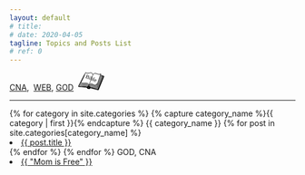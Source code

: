 ```yaml
---
layout: default
# title: 
# date: 2020-04-05
tagline: Topics and Posts List
# ref: 0
---
```


<div class = "container-fluid">
  <div class = "row justify-content-left">
    <a title="Certified Nurse Aide -Related posts" href="#CNA">CNA</a>,&nbsp;
    <a title="Web Development & Networking -Related posts" href="#WEB">WEB</a>,&nbsp;<a title="God and Faith-related posts" href="#GOD">GOD</a>&nbsp;
    <a title="Free Online Bible" href="https://www.jw.org/en/library/bible/study-bible/books/" target="_blank">
      <svg
      xmlns:dc="http://purl.org/dc/elements/1.1/"
      xmlns:cc="http://creativecommons.org/ns#"
      xmlns:rdf="http://www.w3.org/1999/02/22-rdf-syntax-ns#"
      xmlns:svg="http://www.w3.org/2000/svg"
      xmlns="http://www.w3.org/2000/svg"
      viewBox="0 0 31.402603 18.924611"
      height="31.541019"
      width="45.796463"
      version="1.1"
      id="svg88">
      <defs
        id="defs92" />
      <g
        id="g82"
        style="stroke:#000000"
        transform="matrix(6,0,0,6,0.0072706,-0.00650845)">
        <path
          d="m 230.018,353.552 431.885,22.35 c 5.976,2.314 6.299,6.285 4.478,10.537 l -121.4,210.074 c -4.408,5.31 -6.334,5.735 -14.541,5.3 L 360.334,569.532 c -10.973,13.997 -27.134,14.678 -43.012,12.226 -14.665,-2.265 -29.042,-3.279 -36.366,-22.112 L 94.58,549.513 c -6.432,-0.495 -8.19,-4.649 -6.414,-8.3 l 130.7,-181.27 c 2.531,-4.121 6.28,-5.95 11.152,-6.39 z"
          transform="matrix(0.00897,0,0,0.01259,-0.77,-4.221)"
          id="path2"
          style="stroke-width:3.6400001;stroke-linecap:round;stroke-linejoin:round" />
        <path
          d="m 320.686,581.912 c 55.478,-54.908 174.24,18.46 206.213,2.9 l 126.51,-213.048 c -4.106,2.124 -13.082,6.223 -17.67,7.32 -55.462,13.437 -137.764,-43.902 -201.901,15.064 L 320.905,581.883 C 299.58,513.483 142.517,567.111 96.378,536.396 208.056,406 229.376,352.62 233.104,357.062 c 5.99,7.142 43.943,21.342 102.55,7.692 86.9,-20.232 97.992,29.444 97.992,29.444"
          transform="matrix(0.00897,0,0,0.01259,-0.77,-4.221)"
          id="path4"
          style="fill:#ffffff;fill-rule:evenodd;stroke-width:4.15299988;stroke-linejoin:round" />
        <path
          d="m 328.02,523.33 c 62.42,-63.373 139.886,42.31 171.474,-20.985 5.94,11.484 13.608,8.943 16.213,3.87 l 76.39,-163.376 c -49.494,35.544 -121.224,-41.313 -175.943,14.66 L 328.19,523.308 C 310.314,462.134 185.426,507.98 148.176,480.063 235.845,365.323 252.241,318.04 255.269,322.053 c 4.879,6.42 35.384,19.54 82.066,8.096 69.194,-16.97 78.675,27.393 78.675,27.393 m 44.485,165.545 c 20.08,8.243 51.577,-1.88 56.103,-20.085"
          transform="matrix(0.00897,0,0,0.01259,-0.77,-4.221)"
          id="path6"
          style="fill:#ffffff;fill-rule:evenodd;stroke-width:7.0079999;stroke-linejoin:round" />
        <path
          transform="matrix(0.02186,-0.00402,0.00286,0.03065,-11.825,-11.568)"
          d="m 566.79,542.08 c 32.64,-22.25 62.73,15.95 78.22,11.19 l 54.56,-69.98 C 674.59,495 646.14,460.24 617.5,479.91 l -50.63,62.16 c -4.55,-25.59 -64.95,-13.71 -80.45,-26.93 47.4,-41.6 57.82,-59.79 58.98,-58.01 1.86,2.84 15.14,9.74 37.37,7.59 32.97,-3.18 34.65,15.2 34.65,15.2"
          id="path8"
          style="fill:url(#a);fill-rule:evenodd;stroke-width:1.52400005;stroke-linejoin:round" />
        <path
          d="m 317.753,561.041 c 72.39,-64.605 157.863,18.824 194.047,2.315 l 110.562,-187.87 c -57.12,36.519 -137.505,-39.08 -200.977,17.965 L 317.948,561.016 C 298.699,500.146 155.393,548.356 113.4,521.11 215.558,404.645 235.13,357.02 238.523,360.984 c 5.439,6.347 40.004,18.886 93.457,6.555 79.256,-18.264 89.238,25.959 89.238,25.959"
          transform="matrix(0.00897,0,0,0.01259,-0.77,-4.221)"
          id="path10"
          style="fill:none;stroke-width:3.74300003;stroke-linejoin:round" />
        <path
          d="m 315.519,567.057 c 74.583,-65.264 162.184,18.53 199.43,1.807 L 634.335,369.31 c -58.8,36.937 -146.463,-28.988 -211.841,28.63 L 315.714,567.03 C 296.091,505.763 148.694,554.707 105.626,527.38 210.93,409.785 231.166,361.75 234.66,365.726 c 5.544,6.384 41.026,18.926 96.01,6.37 81.511,-18.635 91.632,25.892 91.632,25.892"
          transform="matrix(0.00897,0,0,0.01259,-0.77,-4.221)"
          id="path12"
          style="fill:none;stroke-width:3.80999994;stroke-linejoin:round" />
        <path
          d="m 320.557,551.062 c 70.564,-64.365 154.332,19.287 189.664,2.89 l 107.465,-187.49 c -55.683,36.33 -134.484,-39.475 -196.324,17.356 L 320.752,551.037 C 301.768,490.107 161.847,537.874 120.756,510.51 220.235,394.396 239.218,346.822 242.538,350.797 c 5.342,6.36 39.153,18.997 91.367,6.853 77.401,-18.046 87.265,26.218 87.265,26.218"
          transform="matrix(0.00897,0,0,0.01259,-0.77,-4.221)"
          id="path14"
          style="fill:#ffffff;fill-rule:evenodd;stroke-width:3.69899988;stroke-linejoin:round" />
        <path
          d="m 320.824,546.667 c 68.465,-64.115 150.289,19.817 184.622,3.55 L 609.4,363.165 c -54.1,36.122 -131.054,-39.95 -191.04,16.662 L 321.017,546.643 C 302.302,485.679 166.301,532.931 126.181,505.415 222.637,389.672 240.938,342.188 244.185,346.172 c 5.196,6.38 38.158,19.153 88.931,7.173 75.287,-17.744 85.05,26.508 85.05,26.508"
          transform="matrix(0.00897,0,0,0.01259,-0.77,-4.221)"
          id="path16"
          style="fill:#ffffff;fill-rule:evenodd;stroke-width:3.6500001;stroke-linejoin:round" />
        <path
          d="m 321.535,541.322 c 67.273,-63.959 148.027,20.138 181.776,3.948 L 605.287,358.426 C 552.113,394.428 476.182,318.221 417.219,374.7 l -95.49,166.597 c -18.544,-60.987 -152.377,-14.018 -191.913,-41.61 94.702,-115.514 112.639,-162.95 115.837,-158.96 5.147,6.386 37.618,19.199 87.588,7.324 74.093,-17.587 83.81,26.695 83.81,26.695"
          transform="matrix(0.00897,0,0,0.01259,-0.77,-4.221)"
          id="path18"
          style="fill:#ffffff;fill-rule:evenodd;stroke-width:3.61999989;stroke-linejoin:round" />
        <path
          d="m 322.483,536.269 c 65.836,-63.771 145.251,20.5 178.339,4.373 l 99.54,-186.525 c -52.078,35.858 -126.745,-40.54 -184.44,15.798 L 322.675,536.219 C 304.325,475.207 173.17,521.824 134.32,494.166 226.92,378.879 244.395,331.504 247.569,335.497 c 5.05,6.398 36.94,19.312 85.91,7.568 72.63,-17.42 82.277,26.897 82.277,26.897"
          transform="matrix(0.00897,0,0,0.01259,-0.77,-4.221)"
          id="path20"
          style="fill:#ffffff;fill-rule:evenodd;stroke-width:3.58599997;stroke-linejoin:round" />
        <path
          d="m 324.37,532.528 c 63.983,-63.552 141.72,20.964 173.935,4.976 L 594.771,351.332 C 544.108,387.03 471.021,310.4 414.958,366.524 l -90.392,165.979 c -18.11,-61.069 -145.855,-14.898 -183.832,-42.695 89.947,-114.94 106.812,-162.235 109.913,-158.232 4.952,6.411 36.084,19.4 83.816,7.843 70.778,-17.178 80.328,27.151 80.328,27.151"
          transform="matrix(0.00897,0,0,0.01259,-0.77,-4.221)"
          id="path22"
          style="fill:none;stroke-width:3.54200006;stroke-linejoin:round" />
        <path
          d="m 325.04,528.378 c 63.203,-63.45 140.21,21.162 172.032,5.2 l 95.175,-186.002 c -50.078,35.62 -122.46,-41.102 -177.84,14.933 l -89.175,165.819 c -17.988,-61.084 -144.268,-15.081 -181.88,-42.926 88.8,-114.813 105.42,-162.077 108.497,-158.071 4.904,6.418 35.719,19.447 82.916,7.96 69.974,-17.072 79.475,27.264 79.475,27.264"
          transform="matrix(0.00897,0,0,0.01259,-0.77,-4.221)"
          id="path24"
          style="fill:#ffffff;fill-rule:evenodd;stroke-width:3.52200007;stroke-linejoin:round" />
        <path
          d="m 327.91,522.478 c 62.416,-63.397 139.884,42.31 171.47,-21.01 5.938,11.484 13.61,8.967 16.212,3.87 l 76.39,-163.376 c -49.49,35.569 -121.224,-41.312 -175.94,14.684 L 328.08,522.456 C 310.203,461.282 185.315,507.128 148.065,479.211 235.735,364.471 252.127,317.163 255.158,321.2 c 4.88,6.42 35.38,19.516 82.063,8.072 69.195,-16.97 78.678,27.418 78.678,27.418 m 44.482,165.52 c 20.084,8.268 51.58,-1.855 56.106,-20.06"
          transform="matrix(0.00897,0,0,0.01259,-0.77,-4.221)"
          id="path26"
          style="fill:#ffffff;fill-rule:evenodd;stroke-width:7.0079999;stroke-linejoin:round" />
        <path
          d="m 340.372,557.086 c 55.878,-26.15 119.188,21.242 177.623,18.761 l 121.93,-204.52 c -3.065,1.937 -7.168,5.225 -10.359,6.584"
          transform="matrix(0.00897,0,0,0.01259,-0.77,-4.221)"
          id="path28"
          style="fill:none;stroke-width:3.86899996;stroke-linejoin:round" />
        <path
          d="m 344.482,561.8 c 55.878,-26.15 119.189,21.24 177.624,18.76 L 644.06,376.036 c -3.066,1.938 -7.192,5.229 -10.383,6.588"
          transform="matrix(0.00897,0,0,0.01259,-0.77,-4.221)"
          id="path30"
          style="fill:none;stroke-width:3.86899996;stroke-linejoin:round" />
        <path
          d="m 349.688,565.23 c -1.424,13.142 -17.317,9.254 -30.456,7.855 -13.142,-1.424 -28.375,-2.92 -26.851,-16.051 1.054,-9.156 17.034,-11.225 30.173,-9.825 13.143,1.423 28.134,8.451 27.134,18.02 z"
          transform="matrix(0.00897,0,0,0.01259,-0.77,-4.221)"
          id="path32"
          style="fill:#ffffff;stroke-width:4.17600012;stroke-linecap:square;stroke-linejoin:round;stroke-dasharray:0.17, 0.17;stroke-dashoffset:17" />
        <path
          d="M 297.353,549.793 C 251.08,524.669 137.991,555.64 102.003,532.81 207.307,415.214 224.918,361.33 228.413,365.307"
          transform="matrix(0.00897,0,0,0.01259,-0.77,-4.221)"
          id="path34"
          style="fill:none;stroke-width:3.80999994;stroke-linejoin:round" />
        <path
          d="m 297.63,555.458 a 1.578,1.578 0 1 1 -3.124,0.409 1.578,1.578 0 1 1 3.124,-0.41 z"
          transform="matrix(0.00897,0,0,0.01259,-0.77,-4.221)"
          id="path36"
          style="fill:#ffffff;stroke-width:0.61199999;stroke-linecap:round;stroke-linejoin:round;stroke-dasharray:0.06678774, 0.06678774;stroke-dashoffset:6.6789999" />
        <path
          d="m 317.794,575.156 7.918,2.01"
          transform="matrix(0.00897,0,0,0.01259,-0.77,-4.221)"
          id="path38"
          style="fill:none;stroke-width:2.45600009" />
        <path
          d="m 299.732,552.977 a 1.578,1.578 0 1 1 -3.123,0.41 1.578,1.578 0 1 1 3.123,-0.41 z"
          transform="matrix(0.00897,0,0,0.01259,-0.77,-4.221)"
          id="path40"
          style="fill:#ffffff;stroke-width:0.61199999;stroke-linecap:round;stroke-linejoin:round;stroke-dasharray:0.06678774, 0.06678774;stroke-dashoffset:6.6789999" />
        <path
          d="m 302.587,551.513 a 1.578,1.578 0 1 1 -3.123,0.41 1.578,1.578 0 1 1 3.123,-0.41 z"
          transform="matrix(0.00897,0,0,0.01259,-0.77,-4.221)"
          id="path42"
          style="fill:#ffffff;stroke-width:0.61199999;stroke-linecap:round;stroke-linejoin:round;stroke-dasharray:0.06678774, 0.06678774;stroke-dashoffset:6.6789999" />
        <path
          d="m 305.672,550.663 a 1.578,1.578 0 1 1 -3.124,0.41 1.578,1.578 0 1 1 3.124,-0.41 z"
          transform="matrix(0.00897,0,0,0.01259,-0.77,-4.221)"
          id="path44"
          style="fill:#ffffff;stroke-width:0.61199999;stroke-linecap:round;stroke-linejoin:round;stroke-dasharray:0.06678774, 0.06678774;stroke-dashoffset:6.6789999" />
        <path
          d="m 308.747,549.938 a 1.578,1.578 0 1 1 -3.123,0.41 1.578,1.578 0 1 1 3.123,-0.41 z m 3.243,-0.202 a 1.578,1.578 0 1 1 -3.122,0.41 1.578,1.578 0 1 1 3.123,-0.41 z m 3.408,0.098 a 1.578,1.578 0 1 1 -3.124,0.41 1.578,1.578 0 1 1 3.124,-0.41 z m 3.309,0.112 a 1.578,1.578 0 1 1 -3.123,0.409 1.578,1.578 0 1 1 3.123,-0.41 z"
          transform="matrix(0.00897,0,0,0.01259,-0.77,-4.221)"
          id="path46"
          style="fill:#ffffff;stroke-width:0.61199999;stroke-linecap:round;stroke-linejoin:round;stroke-dasharray:0.06678774, 0.06678774;stroke-dashoffset:6.6789999" />
        <path
          d="m 321.813,550.207 a 1.578,1.578 0 1 1 -3.123,0.41 1.578,1.578 0 1 1 3.123,-0.41 z"
          transform="matrix(0.00897,0,0,0.01259,-0.77,-4.221)"
          id="path48"
          style="fill:#ffffff;stroke-width:0.61199999;stroke-linecap:round;stroke-linejoin:round;stroke-dasharray:0.06678774, 0.06678774;stroke-dashoffset:6.6789999" />
        <path
          d="m 324.907,550.57 a 1.578,1.578 0 1 1 -3.123,0.41 1.578,1.578 0 1 1 3.123,-0.41 z"
          transform="matrix(0.00897,0,0,0.01259,-0.77,-4.221)"
          id="path50"
          style="fill:#ffffff;stroke-width:0.61199999;stroke-linecap:round;stroke-linejoin:round;stroke-dasharray:0.06678774, 0.06678774;stroke-dashoffset:6.6789999" />
        <path
          d="m 328.174,551.108 a 1.578,1.578 0 1 1 -3.124,0.41 1.578,1.578 0 1 1 3.124,-0.41 z"
          transform="matrix(0.00897,0,0,0.01259,-0.77,-4.221)"
          id="path52"
          style="fill:#ffffff;stroke-width:0.61199999;stroke-linecap:round;stroke-linejoin:round;stroke-dasharray:0.06678774, 0.06678774;stroke-dashoffset:6.6789999" />
        <path
          d="m 331.215,551.824 a 1.578,1.578 0 1 1 -3.123,0.41 1.578,1.578 0 1 1 3.123,-0.41 z"
          transform="matrix(0.00897,0,0,0.01259,-0.77,-4.221)"
          id="path54"
          style="fill:#ffffff;stroke-width:0.61199999;stroke-linecap:round;stroke-linejoin:round;stroke-dasharray:0.06678774, 0.06678774;stroke-dashoffset:6.6789999" />
        <path
          d="m 334.283,552.735 a 1.578,1.578 0 1 1 -3.124,0.41 1.578,1.578 0 1 1 3.124,-0.41 z"
          transform="matrix(0.00897,0,0,0.01259,-0.77,-4.221)"
          id="path56"
          style="fill:#ffffff;stroke-width:0.61199999;stroke-linecap:round;stroke-linejoin:round;stroke-dasharray:0.06678774, 0.06678774;stroke-dashoffset:6.6789999" />
        <path
          d="m 337.278,553.854 a 1.578,1.578 0 1 1 -3.123,0.409 1.578,1.578 0 1 1 3.123,-0.41 z"
          transform="matrix(0.00897,0,0,0.01259,-0.77,-4.221)"
          id="path58"
          style="fill:#ffffff;stroke-width:0.61199999;stroke-linecap:round;stroke-linejoin:round;stroke-dasharray:0.06678774, 0.06678774;stroke-dashoffset:6.6789999" />
        <path
          d="m 340.086,555.244 a 1.578,1.578 0 1 1 -3.123,0.41 1.578,1.578 0 1 1 3.123,-0.41 z"
          transform="matrix(0.00897,0,0,0.01259,-0.77,-4.221)"
          id="path60"
          style="fill:#ffffff;stroke-width:0.61199999;stroke-linecap:round;stroke-linejoin:round;stroke-dasharray:0.06678774, 0.06678774;stroke-dashoffset:6.6789999" />
        <path
          d="m 342.733,557.102 a 1.578,1.578 0 1 1 -3.124,0.41 1.578,1.578 0 1 1 3.124,-0.41 z"
          transform="matrix(0.00897,0,0,0.01259,-0.77,-4.221)"
          id="path62"
          style="fill:#ffffff;stroke-width:0.61199999;stroke-linecap:round;stroke-linejoin:round;stroke-dasharray:0.06678774, 0.06678774;stroke-dashoffset:6.6789999" />
        <path
          d="m 345.18,558.961 a 1.578,1.578 0 1 1 -3.122,0.41 1.578,1.578 0 1 1 3.123,-0.41 z"
          transform="matrix(0.00897,0,0,0.01259,-0.77,-4.221)"
          id="path64"
          style="fill:#ffffff;stroke-width:0.61199999;stroke-linecap:round;stroke-linejoin:round;stroke-dasharray:0.06678774, 0.06678774;stroke-dashoffset:6.6789999" />
        <path
          d="m 347.127,561.332 a 1.578,1.578 0 1 1 -3.124,0.41 1.578,1.578 0 1 1 3.124,-0.41 z"
          transform="matrix(0.00897,0,0,0.01259,-0.77,-4.221)"
          id="path66"
          style="fill:#ffffff;stroke-width:0.61199999;stroke-linecap:round;stroke-linejoin:round;stroke-dasharray:0.06678774, 0.06678774;stroke-dashoffset:6.6789999" />
        <path
          d="m 348.07,564.38 a 1.578,1.578 0 1 1 -3.122,0.409 1.578,1.578 0 1 1 3.123,-0.41 z"
          transform="matrix(0.00897,0,0,0.01259,-0.77,-4.221)"
          id="path68"
          style="fill:#ffffff;stroke-width:0.61199999;stroke-linecap:round;stroke-linejoin:round;stroke-dasharray:0.06678774, 0.06678774;stroke-dashoffset:6.6789999" />
        <path
          d="m 347.395,567.54 a 1.578,1.578 0 1 1 -3.123,0.41 1.578,1.578 0 1 1 3.123,-0.41 z m -2.145,2.907 a 1.578,1.578 0 1 1 -3.124,0.41 1.578,1.578 0 1 1 3.123,-0.41 z"
          transform="matrix(0.00897,0,0,0.01259,-0.77,-4.221)"
          id="path70"
          style="fill:#ffffff;stroke-width:0.61199999;stroke-linecap:round;stroke-linejoin:round;stroke-dasharray:0.06678774, 0.06678774;stroke-dashoffset:6.6789999" />
        <path
          d="m 342.23,571.61 a 1.578,1.578 0 1 1 -3.122,0.41 1.578,1.578 0 1 1 3.123,-0.41 z m -3.583,0.247 a 1.578,1.578 0 1 1 -3.124,0.41 1.578,1.578 0 1 1 3.124,-0.41 z m -3.314,-0.334 a 1.578,1.578 0 1 1 -3.124,0.41 1.578,1.578 0 1 1 3.124,-0.41 z m -3.57,-0.399 a 1.578,1.578 0 1 1 -3.124,0.41 1.578,1.578 0 1 1 3.124,-0.41 z m -3.451,-0.439 a 1.578,1.578 0 1 1 -3.124,0.41 1.578,1.578 0 1 1 3.124,-0.41 z m -3.628,-0.268 a 1.578,1.578 0 1 1 -3.123,0.41 1.578,1.578 0 1 1 3.123,-0.41 z m -3.382,-0.672 a 1.578,1.578 0 1 1 -3.124,0.41 1.578,1.578 0 1 1 3.124,-0.41 z m -3.352,-0.427 a 1.578,1.578 0 1 1 -3.122,0.409 1.578,1.578 0 1 1 3.123,-0.41 z m -3.313,-0.334 a 1.578,1.578 0 1 1 -3.123,0.41 1.578,1.578 0 1 1 3.123,-0.41 z m -3.379,-0.647 a 1.578,1.578 0 1 1 -3.124,0.41 1.578,1.578 0 1 1 3.124,-0.41 z"
          transform="matrix(0.00897,0,0,0.01259,-0.77,-4.221)"
          id="path72"
          style="fill:#ffffff;stroke-width:0.61199999;stroke-linecap:round;stroke-linejoin:round;stroke-dasharray:0.06678774, 0.06678774;stroke-dashoffset:6.6789999" />
        <path
          d="m 308.097,567.661 a 1.578,1.578 0 1 1 -3.123,0.41 1.578,1.578 0 1 1 3.123,-0.41 z m -3.492,-0.756 a 1.578,1.578 0 1 1 -3.124,0.41 1.578,1.578 0 1 1 3.124,-0.41 z"
          transform="matrix(0.00897,0,0,0.01259,-0.77,-4.221)"
          id="path74"
          style="fill:#ffffff;stroke-width:0.61199999;stroke-linecap:round;stroke-linejoin:round;stroke-dasharray:0.06678774, 0.06678774;stroke-dashoffset:6.6789999" />
        <path
          d="m 301.602,565.54 a 1.578,1.578 0 1 1 -3.124,0.409 1.578,1.578 0 1 1 3.124,-0.41 z m -3.069,-1.68 a 1.578,1.578 0 1 1 -3.124,0.41 1.578,1.578 0 1 1 3.124,-0.41 z"
          transform="matrix(0.00897,0,0,0.01259,-0.77,-4.221)"
          id="path76"
          style="fill:#ffffff;stroke-width:0.61199999;stroke-linecap:round;stroke-linejoin:round;stroke-dasharray:0.06678774, 0.06678774;stroke-dashoffset:6.6789999" />
        <path
          d="m 296.355,561.421 a 1.578,1.578 0 1 1 -3.123,0.41 1.578,1.578 0 1 1 3.123,-0.41 z"
          transform="matrix(0.00897,0,0,0.01259,-0.77,-4.221)"
          id="path78"
          style="fill:#ffffff;stroke-width:0.61199999;stroke-linecap:round;stroke-linejoin:round;stroke-dasharray:0.06678774, 0.06678774;stroke-dashoffset:6.6789999" />
        <path
          d="m 296.044,558.291 a 1.578,1.578 0 1 1 -3.123,0.41 1.578,1.578 0 1 1 3.123,-0.41 z"
          transform="matrix(0.00897,0,0,0.01259,-0.77,-4.221)"
          id="path80"
          style="fill:#ffffff;stroke-width:0.61199999;stroke-linecap:round;stroke-linejoin:round;stroke-dasharray:0.06678774, 0.06678774;stroke-dashoffset:6.6789999" />
      </g>
      <text
        x="9.8184052"
        y="1.7729731"
        transform="matrix(0.93130304,0.3717684,-0.36059145,0.92981925,0,0)"
        font-size="1.058"
        id="text86"
        style="font-size:6.44469357px;font-family:Cretino;stroke-width:0.11573651">
        <tspan
          x="9.8184052"
          y="1.7729731"
          id="tspan84"
          style="stroke-width:0.11573651">Bible</tspan>
      </text>
    </svg>
  </a>
  </div>
  <hr/>
{% for category in site.categories %}
  {% capture category_name %}{{ category | first }}{% endcapture %}
  <a id="{{ category_name | slugize }}">
    {{ category_name }}
  </a>
  {% for post in site.categories[category_name] %}
    <li><a id="{{ post.title }}" href="{{ post.url }}">{{ post.title }}</a>
    </li>
  {% endfor %}
{% endfor %}
  <span id="GOD">GOD, CNA</span>
  <li><a href="{{ site.baseurl }}/Mom-is-Free/">{{ "Mom is Free" }}</a>
  </li>
</div>
